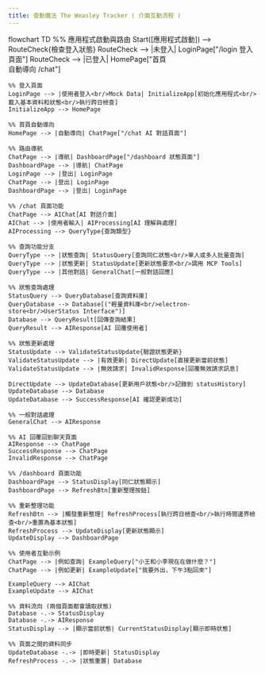 ```yaml
---
title: 查勤魔法 The Weasley Tracker ( 介面互動流程 )
---
```

flowchart TD
    %% 應用程式啟動與路由
    Start([應用程式啟動]) --> RouteCheck{檢查登入狀態}
    RouteCheck --> |未登入| LoginPage["/login 登入頁面"]
    RouteCheck --> |已登入| HomePage["首頁<br/>自動導向 /chat"]
    
    %% 登入頁面
    LoginPage --> |使用者登入<br/>Mock Data| InitializeApp[初始化應用程式<br/>載入基本資料和狀態<br/>執行跨日檢查]
    InitializeApp --> HomePage
    
    %% 首頁自動導向
    HomePage --> |自動導向| ChatPage["/chat AI 對話頁面"]
    
    %% 路由導航
    ChatPage --> |導航| DashboardPage["/dashboard 狀態頁面"]
    DashboardPage --> |導航| ChatPage
    LoginPage --> |登出| LoginPage
    ChatPage --> |登出| LoginPage
    DashboardPage --> |登出| LoginPage

    %% /chat 頁面功能
    ChatPage --> AIChat[AI 對話介面]
    AIChat --> |使用者輸入| AIProcessing[AI 理解與處理]
    AIProcessing --> QueryType{查詢類型}

    %% 查詢功能分支
    QueryType --> |狀態查詢| StatusQuery[查詢同仁狀態<br/>單人或多人批量查詢]
    QueryType --> |狀態更新| StatusUpdate[更新狀態要求<br/>調用 MCP Tools]
    QueryType --> |其他對話| GeneralChat[一般對話回應]

    %% 狀態查詢處理
    StatusQuery --> QueryDatabase[查詢資料庫]
    QueryDatabase --> Database[("輕量資料庫<br/>electron-store<br/>UserStatus Interface")]
    Database --> QueryResult[回傳查詢結果]
    QueryResult --> AIResponse[AI 回覆使用者]

    %% 狀態更新處理
    StatusUpdate --> ValidateStatusUpdate{驗證狀態更新}
    ValidateStatusUpdate --> |有效更新| DirectUpdate[直接更新當前狀態]
    ValidateStatusUpdate --> |無效請求| InvalidResponse[回覆無效請求訊息]

    DirectUpdate --> UpdateDatabase[更新用戶狀態<br/>記錄到 statusHistory]
    UpdateDatabase --> Database
    UpdateDatabase --> SuccessResponse[AI 確認更新成功]

    %% 一般對話處理
    GeneralChat --> AIResponse

    %% AI 回覆回到聊天頁面
    AIResponse --> ChatPage
    SuccessResponse --> ChatPage
    InvalidResponse --> ChatPage

    %% /dashboard 頁面功能
    DashboardPage --> StatusDisplay[同仁狀態顯示]
    DashboardPage --> RefreshBtn[重新整理按鈕]

    %% 重新整理功能
    RefreshBtn --> |觸發重新整理| RefreshProcess[執行跨日檢查<br/>執行時間邊界檢查<br/>重置為基本狀態]
    RefreshProcess --> UpdateDisplay[更新狀態顯示]
    UpdateDisplay --> DashboardPage

    %% 使用者互動示例
    ChatPage --> |例如查詢| ExampleQuery["小王和小李現在在做什麼？"]
    ChatPage --> |例如更新| ExampleUpdate["我要外出，下午3點回來"]

    ExampleQuery --> AIChat
    ExampleUpdate --> AIChat

    %% 資料流向 (兩個頁面都會讀取狀態)
    Database -.-> StatusDisplay
    Database -.-> AIResponse
    StatusDisplay --> |顯示當前狀態| CurrentStatusDisplay[顯示即時狀態]

    %% 頁面之間的資料同步
    UpdateDatabase -.-> |即時更新| StatusDisplay
    RefreshProcess -.-> |狀態重置| Database